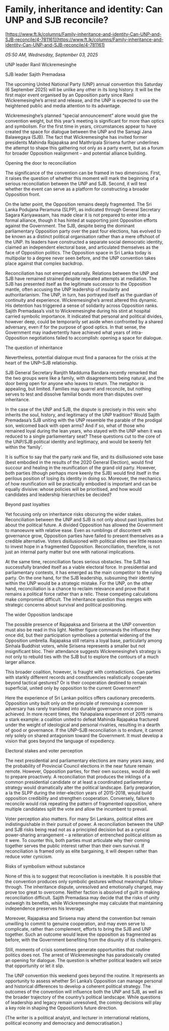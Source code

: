 # Family, inheritance and identity: Can UNP and SJB reconcile?

[https://www.ft.lk/columns/Family-inheritance-and-identity-Can-UNP-and-SJB-reconcile/4-781161](https://www.ft.lk/columns/Family-inheritance-and-identity-Can-UNP-and-SJB-reconcile/4-781161)

*05:50 AM, Wednesday, September 03, 2025*

UNP leader Ranil Wickremesinghe

SJB leader Sajith Premadasa

The upcoming United National Party (UNP) annual convention this Saturday (6 September 2025) will be unlike any other in its long history. It will be the first major event organised by an Opposition party since Ranil Wickremesinghe’s arrest and release, and the UNP is expected to use the heightened public and media attention to its advantage.

Wickremesinghe’s planned “special announcement” alone would give the convention weight, but this year’s meeting is significant for more than optics and symbolism. For the first time in years, circumstances appear to have created the space for dialogue between the UNP and the Samagi Jana Balawegaya (SJB). The fact that Wickremesinghe has invited former presidents Mahinda Rajapaksa and Maithripala Sirisena further underlines the attempt to shape this gathering not only as a party event, but as a forum for broader Opposition realignment – and potential alliance building.

Opening the door to reconciliation

The significance of the convention can be framed in two dimensions. First, it raises the question of whether this moment will mark the beginning of a serious reconciliation between the UNP and SJB. Second, it will test whether the event can serve as a platform for constructing a broader Opposition front.

On the latter point, the Opposition remains deeply fragmented. The Sri Lanka Podujana Peramuna (SLPP), as indicated through General Secretary Sagara Kariyawasam, has made clear it is not prepared to enter into a formal alliance, though it has hinted at supporting joint Opposition efforts against the Government. The SJB, despite being the dominant parliamentary Opposition party over the past four elections, has evolved to be known as a distinct political organisation rather than a mere offshoot of the UNP. Its leaders have constructed a separate social democratic identity, claimed an independent electoral base, and articulated themselves as the face of Opposition politics. The Opposition space in Sri Lanka today is multipolar to a degree never seen before, and the UNP convention takes place against that complex backdrop.

Reconciliation has not emerged naturally. Relations between the UNP and SJB have remained strained despite repeated attempts at mediation. The SJB has presented itself as the legitimate successor to the Opposition mantle, often accusing the UNP leadership of insularity and authoritarianism. The UNP, in turn, has portrayed itself as the guardian of continuity and experience. Wickremesinghe’s arrest altered this dynamic. His detention has triggered a sense of solidarity across Opposition ranks. Sajith Premadasa’s visit to Wickremesinghe during his stint at hospital carried symbolic importance. It indicated that personal and political divides, however deep, could be temporarily set aside when confronted by a shared adversary, even if for the purpose of good optics. In that sense, the Government may inadvertently have achieved what years of intra-Opposition negotiations failed to accomplish: opening a space for dialogue.

The question of inheritance

Nevertheless, potential dialogue must find a panacea for the crisis at the heart of the UNP–SJB relationship.

SJB General Secretary Ranjith Madduma Bandara recently remarked that the two groups were like a family, with disagreements being natural, and the door being open for anyone who leaves to return. The metaphor is appealing, but limited. Families may quarrel and reconcile, but nothing serves to test and dissolve familial bonds more than disputes over inheritance.

In the case of the UNP and SJB, the dispute is precisely in this vein: who inherits the soul, history, and legitimacy of the UNP tradition? Would Sajith Premadasa’s SJB uniting with the UNP resemble the parable of the prodigal son, welcomed back with open arms? And if so, what of those who remained loyal during the lean years, who stayed with the UNP when it was reduced to a single parliamentary seat? These questions cut to the core of the UNP/SJB political identity and legitimacy, and would be keenly felt within the ‘family’.

It is suffice to say that the party rank and file, and its disillusioned vote base (best embodied in the results of the 2020 General Election), would find succour and healing in the reunification of the grand old party. However, both parties (though perhaps more keenly the SJB) would find itself in the perilous position of losing its identity in doing so. Moreover, the mechanics of how reunification will be practically embodied is important and can be equally divisive: whose policies will be prioritised, and how would candidates and leadership hierarchies be decided?

Beyond past loyalties

Yet focusing only on inheritance risks obscuring the wider stakes. Reconciliation between the UNP and SJB is not only about past loyalties but about the political future. A divided Opposition has allowed the Government to manoeuvre with relative ease. Even as rumblings of discontent with governance grow, Opposition parties have failed to present themselves as a credible alternative. Voters disillusioned with political elites see little reason to invest hope in a fragmented Opposition. Reconciliation, therefore, is not just an internal party matter but one with national implications.

At the same time, reconciliation faces serious obstacles. The SJB has successfully branded itself as a viable electoral force. In presidential and parliamentary contests, it has emerged as the main competitor to the ruling party. On the one hand, for the SJB leadership, subsuming their identity within the UNP would be a strategic mistake. For the UNP, on the other hand, reconciliation is a chance to reclaim relevance and prove that it remains a political force rather than a relic. These competing calculations make compromise difficult. The inheritance question thus merges with strategic concerns about survival and political positioning.

The wider Opposition landscape

The possible presence of Rajapaksa and Sirisena at the UNP convention must also be read in this light. Neither figure commands the influence they once did, but their participation symbolises a potential widening of the Opposition umbrella. Rajapaksa still retains a loyal base, particularly among Sinhala Buddhist voters, while Sirisena represents a smaller but not insignificant bloc. Their attendance suggests Wickremesinghe’s strategy is not only to rebuild ties with the SJB but to explore the contours of a much larger alliance.

This broader coalition, however, is fraught with contradictions. Can parties with starkly different records and constituencies realistically cooperate beyond tactical gestures? Or is their cooperation destined to remain superficial, united only by opposition to the current Government?

Here the experience of Sri Lankan politics offers cautionary precedents. Opposition unity built only on the principle of removing a common adversary has rarely translated into durable governance once power is achieved. In more recent times, the Yahapalana experiment of 2015 remains a stark example: a coalition united to defeat Mahinda Rajapaksa fractured under the weight of ideological and personal rivalries, resulting in a dearth of good or governance. If the UNP–SJB reconciliation is to endure, it cannot rely solely on shared antagonism toward the Government. It must develop a vision that goes beyond the language of expediency.

Electoral stakes and voter perception

The next presidential and parliamentary elections are many years away, and the probability of Provincial Council elections in the near future remain remote. However, Opposition parties, for their own success, would do well to prepare proactively. A reconciliation that produces the inklings of a common presidential candidate or at least a coordinated parliamentary strategy would dramatically alter the political landscape. Early preparation, a la the SLPP during the inter-election years of 2015-2018, would build opposition credibility and strengthen cooperation. Conversely, failure to reconcile would risk repeating the pattern of fragmented opposition, where multiple candidates split the vote and allow the incumbent to prevail.

Voter perception also matters. For many Sri Lankans, political elites are indistinguishable in their pursuit of power. A reconciliation between the UNP and SJB risks being read not as a principled decision but as a cynical power-sharing arrangement – a reiteration of entrenched political elitism as it were. To counter this, both parties must articulate why their coming together serves the public interest rather than their own survival. If reconciliation is framed only as elite bargaining, it will deepen rather than reduce voter cynicism.

Risks of symbolism without substance

None of this is to suggest that reconciliation is inevitable. It is possible that the convention produces only symbolic gestures without meaningful follow-through. The inheritance dispute, unresolved and emotionally charged, may prove too great to overcome. Neither faction is absolved of guilt in making reconciliation difficult. Sajith Premadasa may decide that the risks of unity outweigh its benefits, while Wickremesinghe may calculate that maintaining independence preserves his leverage.

Moreover, Rajapaksa and Sirisena may attend the convention but remain unwilling to commit to genuine cooperation, and may even serve to complicate, rather than complement, efforts to bring the SJB and UNP together. Such an outcome would leave the opposition as fragmented as before, with the Government benefiting from the disunity of its challengers.

Still, moments of crisis sometimes generate opportunities that routine politics does not. The arrest of Wickremesinghe has paradoxically created an opening for dialogue. The question is whether political leaders will seize that opportunity or let it slip.

The UNP convention this weekend goes beyond the routine. It represents an opportunity to assess whether Sri Lanka’s Opposition can manage personal and historical differences to develop a coherent political strategy. The outcomes of the convention will influence both the UNP and SJB, as well as the broader trajectory of the country’s political landscape. While questions of leadership and legacy remain unresolved, the coming decisions will play a key role in shaping the Opposition’s future direction.

(The writer is a political analyst, and lecturer in international relations, political economy and democracy and democratisation.)

